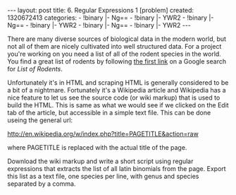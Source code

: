 --- layout: post title: 6. Regular Expressions 1 [problem] created:
1320672413 categories: - !binary |- Ng== - !binary |- YWR2 - !binary |-
Ng== - !binary |- YWR2 - !binary |- Ng== - !binary |- YWR2 ---

There are many diverse sources of biological data in the modern world,
but not all of them are nicely cultivated into well structured data. For
a project you're working on you need a list of all of the rodent species
in the world. You find a great list of rodents by following [the first
link](http://en.wikipedia.org/wiki/List_of_rodents) on a Google search
for *List of Rodents*.

Unfortunately it's in HTML and scraping HTML is generally considered to
be a bit of a nightmare. Fortunately it's a Wikipedia article and
Wikipedia has a nice feature to let us see the source code (or wiki
markup) that is used to build the HTML. This is same as what we would
see if we clicked on the Edit tab of the article, but accessible in a
simple text file. This can be done useing the general url:

http://en.wikipedia.org/w/index.php?title=PAGETITLE&action=raw

where PAGETITLE is replaced with the actual title of the page.

Download the wiki markup and write a short script using regular
expressions that extracts the list of all latin binomials from the page.
Export this list as a text file, one species per line, with genus and
species separated by a comma.
